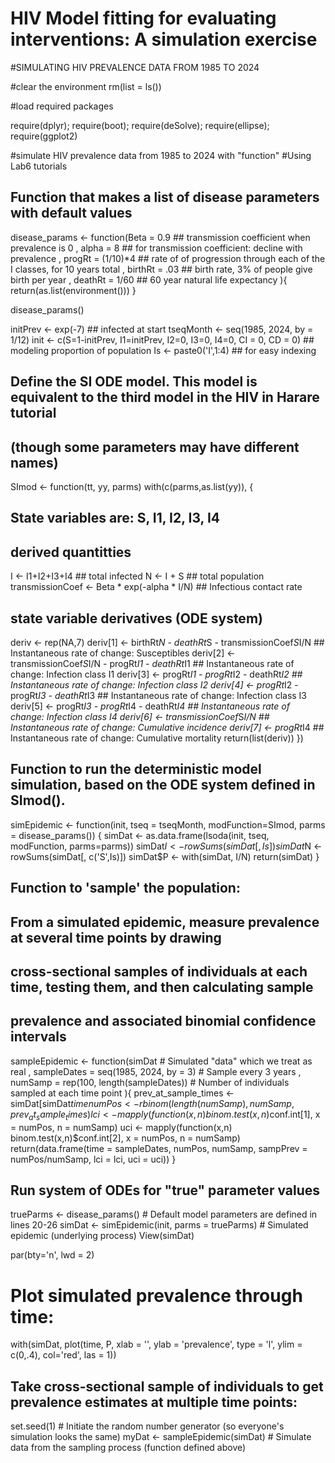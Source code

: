 # HIV Model fitting for evaluating interventions: A simulation exercise 
#SIMULATING HIV PREVALENCE DATA FROM 1985 TO 2024

#clear the environment
rm(list = ls())

#load required packages

require(dplyr); require(boot); require(deSolve); require(ellipse); require(ggplot2)

#simulate HIV prevalence data from 1985 to 2024 with "function"
#Using Lab6 tutorials

## Function that makes a list of disease parameters with default values
disease_params <- function(Beta = 0.9 ## transmission coefficient when prevalence is 0 
                           , alpha = 8 ## for transmission coefficient: decline with prevalence
                           , progRt = (1/10)*4 ## rate of of progression through each of the I classes, for 10 years total
                           , birthRt = .03 ## birth rate, 3% of people give birth per year
                           , deathRt = 1/60 ## 60 year natural life expectancy
){
  return(as.list(environment()))
}

disease_params()

initPrev <- exp(-7) ## infected at start
tseqMonth <- seq(1985, 2024, by = 1/12)
init <- c(S=1-initPrev, I1=initPrev, I2=0, I3=0, I4=0, CI = 0, CD = 0) ## modeling proportion of population
Is <- paste0('I',1:4) ## for easy indexing

## Define the SI ODE model. This model is equivalent to the third model in the HIV in Harare tutorial
## 	(though some parameters may have different names)
SImod <- function(tt, yy, parms) with(c(parms,as.list(yy)), {
  ## State variables are: S, I1, I2, I3, I4
  ## derived quantitties
  I <- I1+I2+I3+I4           ## total infected
  N <- I + S                 ## total population
  transmissionCoef <- Beta * exp(-alpha * I/N) ## Infectious contact rate
  ## state variable derivatives (ODE system)
  deriv <- rep(NA,7)
  deriv[1] <-	birthRt*N - deathRt*S - transmissionCoef*S*I/N ## Instantaneous rate of change: Susceptibles
  deriv[2] <-	transmissionCoef*S*I/N - progRt*I1 - deathRt*I1 ## Instantaneous rate of change: Infection class I1
  deriv[3] <-	progRt*I1 - progRt*I2 - deathRt*I2 ## Instantaneous rate of change:  Infection class I2
  deriv[4] <-	progRt*I2 - progRt*I3 - deathRt*I3 ## Instantaneous rate of change: Infection class I3 
  deriv[5] <-	progRt*I3 - progRt*I4 - deathRt*I4 ## Instantaneous rate of change: Infection class I4
  deriv[6] <-	transmissionCoef*S*I/N ## Instantaneous rate of change: Cumulative incidence
  deriv[7] <-	progRt*I4 ## Instantaneous rate of change: Cumulative mortality
  return(list(deriv))
})

## Function to run the deterministic model simulation, based on the ODE system defined in SImod().
simEpidemic <- function(init, tseq = tseqMonth, modFunction=SImod, parms = disease_params()) {
  simDat <- as.data.frame(lsoda(init, tseq, modFunction, parms=parms))
  simDat$I <- rowSums(simDat[, Is])
  simDat$N <- rowSums(simDat[, c('S',Is)])
  simDat$P <- with(simDat, I/N)
  return(simDat)
}

## Function to 'sample' the population:
## From a simulated epidemic, measure prevalence at several time points by drawing
## cross-sectional samples of individuals at each time, testing them, and then calculating sample
## prevalence and associated binomial confidence intervals

sampleEpidemic <- function(simDat # Simulated "data" which we treat as real 
                           , sampleDates = seq(1985, 2024, by = 3) # Sample every 3 years 
                           , numSamp = rep(100, length(sampleDates)) # Number of individuals sampled at each time point
){
  prev_at_sample_times <- simDat[simDat$time %in% sampleDates, 'P']
  numPos <- rbinom(length(numSamp), numSamp, prev_at_sample_times)
  lci <- mapply(function(x,n) binom.test(x,n)$conf.int[1], x = numPos, n = numSamp)
  uci <- mapply(function(x,n) binom.test(x,n)$conf.int[2], x = numPos, n = numSamp)    
  return(data.frame(time = sampleDates, numPos, numSamp, sampPrev =  numPos/numSamp,
                    lci = lci, uci = uci))
}

## Run system of ODEs for "true" parameter values
trueParms <- disease_params() # Default model parameters are defined in lines 20-26
simDat <- simEpidemic(init, parms = trueParms) # Simulated epidemic (underlying process)
View(simDat)

par(bty='n', lwd = 2)
# Plot simulated prevalence through time:
with(simDat, plot(time, P, xlab = '', ylab = 'prevalence', type = 'l', ylim = c(0,.4), col='red', las = 1))
## Take cross-sectional sample of individuals to get prevalence estimates at multiple time points:
set.seed(1) # Initiate the random number generator (so everyone's simulation looks the same)
myDat <- sampleEpidemic(simDat) # Simulate data from the sampling process (function defined above)


